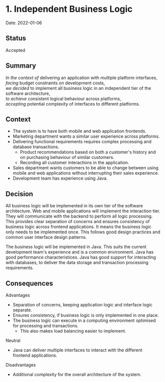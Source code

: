 # 1. Independent Business Logic

Date: 2022-01-06

## Status

Accepted

## Summary

*In the context of* delivering an application with multiple platform interfaces,  
*facing* budget constraints on development costs,  
*we decided* to implement all business logic in an independent tier of the software architecture,  
*to achieve* consistent logical behaviour across platforms,  
*accepting* potential complexity of interfaces to different platforms.

## Context

- The system is to have both mobile and web application frontends.
- Marketing department wants a similar user experience across platforms.
- Delivering functional requirements requires complex processing and database transactions.
    - Product recommendations based on both a customer's history and on purchasing behaviour of similar customers.
    - Recording all customer interactions in the application.
- Sales department wants customers to be able to change between using mobile and web applications without interrupting their sales experience.
- Development team has experience using Java.

## Decision

All business logic will be implemented in its own tier of the software architecture.
Web and mobile applications will implement the interaction tier.
They will communicate with the backend to perform all logic processing.
This provides clear separation of concerns and ensures consistency of business logic across frontend applications.
It means the business logic only needs to be implemented once.
This follows good design practices and common user interface design patterns.

The business logic will be implemented in Java.
This suits the current development team's experience and is a common environment.
Java has good performance characteristices.
Java has good support for interacting with databases, to deliver the data storage and transaction processing requirements.

## Consequences

Advantages
- Separation of concerns, keeping application logic and interface logic separate.
- Ensures consistency, if business logic is only implemented in one place.
- The business logic can execute in a computing environment optimised for processing and transactions.
    - This also makes load balancing easier to implement.

Neutral
- Java can deliver multiple interfaces to interact with the different frontend applications.

Disadvantages
- Additional complexity for the overall architecture of the system.
